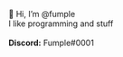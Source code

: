 👋 Hi, I’m @fumple <br/>
I like programming and stuff <br/>
 <br/>
**Discord:** Fumple#0001
<!---
fumple/fumple is a ✨ special ✨ repository because its `README.md` (this file) appears on your GitHub profile.
You can click the Preview link to take a look at your changes.
--->
